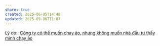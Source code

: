 ```yaml
---
share: true
created: 2025-06-05T14:48
updated: 2025-09-06T11:07
---
```

Lý do:: [Công ty có thể muốn chạy ảo, nhưng không muốn nhà đầu tư thấy mình chạy ảo](./C%C3%B4ng%20ty%20c%C3%B3%20th%E1%BB%83%20mu%E1%BB%91n%20ch%E1%BA%A1y%20%E1%BA%A3o,%20nh%C6%B0ng%20kh%C3%B4ng%20mu%E1%BB%91n%20nh%C3%A0%20%C4%91%E1%BA%A7u%20t%C6%B0%20th%E1%BA%A5y%20m%C3%ACnh%20ch%E1%BA%A1y%20%E1%BA%A3o.md)
